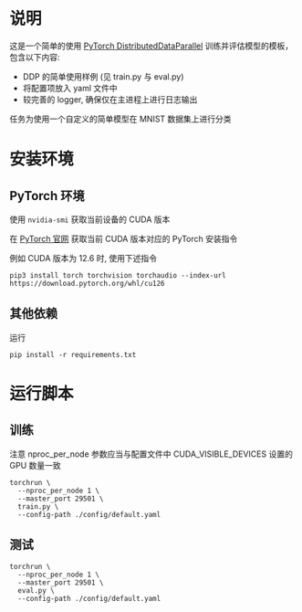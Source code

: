 # 说明

这是一个简单的使用 [PyTorch DistributedDataParallel](https://pytorch.org/tutorials/distributed/home.html#learn-ddp)
训练并评估模型的模板，包含以下内容:

- DDP 的简单使用样例 (见 train.py 与 eval.py)
- 将配置项放入 yaml 文件中
- 较完善的 logger, 确保仅在主进程上进行日志输出

任务为使用一个自定义的简单模型在 MNIST 数据集上进行分类

# 安装环境

## PyTorch 环境

使用 `nvidia-smi` 获取当前设备的 CUDA 版本

在 [PyTorch 官网](https://pytorch.org/get-started/locally/) 获取当前 CUDA 版本对应的 PyTorch 安装指令

例如 CUDA 版本为 12.6 时, 使用下述指令

```shell
pip3 install torch torchvision torchaudio --index-url https://download.pytorch.org/whl/cu126
```

## 其他依赖

运行

```shell
pip install -r requirements.txt
```

# 运行脚本

## 训练

注意 nproc_per_node 参数应当与配置文件中 CUDA_VISIBLE_DEVICES 设置的 GPU 数量一致

```shell
torchrun \
  --nproc_per_node 1 \
  --master_port 29501 \
  train.py \
  --config-path ./config/default.yaml 
```

## 测试
```shell
torchrun \
  --nproc_per_node 1 \
  --master_port 29501 \
  eval.py \
  --config-path ./config/default.yaml
```